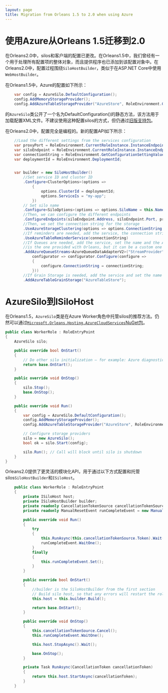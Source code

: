 ```yaml
---
layout: page
title: Migration from Orleans 1.5 to 2.0 when using Azure
---
```


# 使用Azure从Orleans 1.5迁移到2.0

在Orleans2.0中，silos和客户端的配置已更改。在Orleans1.5中，我们曾经有一个用于处理所有配置项的整体对象，而且提供程序也已添加到该配置对象中。在Orleans2.0中，配置过程围绕`SiloHostBuilder`，类似于在ASP.NET Core中使用`WebHostBuilder`。

在Orleans1.5中，Azure的配置如下所示：

```csharp
    var config = AzureSilo.DefaultConfiguration();
    config.AddMemoryStorageProvider();
    config.AddAzureTableStorageProvider("AzureStore", RoleEnvironment.GetConfigurationSettingValue("DataConnectionString"));
```

的`AzureSilo`类公开了一个名为DefaultConfiguration()的静态方法，该方法用于加载配置XML文件。不建议使用这种配置silos的方式，但仍通过[旧版支持包](https://www.nuget.org/packages/Microsoft.Orleans.Core.Legacy/)。

在Orleans2.0中，配置完全是编程的。新的配置API如下所示：

```csharp
    //Load the different settings from the services configuration
    var proxyPort = RoleEnvironment.CurrentRoleInstance.InstanceEndpoints["OrleansProxyEndpoint"].IPEndpoint.Port;
    var siloEndpoint = RoleEnvironment.CurrentRoleInstance.InstanceEndpoints["OrleansSiloEndpoint"].IPEndpoint;
    var connectionString = RoleEnvironment.GetConfigurationSettingValue("DataConnectionString");
    var deploymentId = RoleEnvironment.DeploymentId;


    var builder = new SiloHostBuilder()
        //Set service ID and cluster ID
        .Configure<ClusterOptions>(options => 
            {
                options.ClusterId = deploymentId;
                options.ServiceIs = "my-app";
            })
        // Set silo name
        .Configure<SiloOptions>(options => options.SiloName = this.Name)
        //Then, we can configure the different endpoints
        .ConfigureEndpoints(siloEndpoint.Address, siloEndpoint.Port, proxyPort)
        //Then, we set the connection string for the storage
        .UseAzureStorageClustering(options => options.ConnectionString = connectionString)
        //If reminders are needed, add the service, the connection string is required
        .UseAzureTableReminderService(connectionString)
        //If Queues are needed, add the service, set the name and the Adapter, the one shown here
        //is the one provided with Orleans, but it can be a custom one
        .AddAzureQueueStreams<AzureQueueDataAdapterV2>("StreamProvider",
            configurator => configurator.Configure(configure =>
            {
                configure.ConnectionString = connectionString;
            }))
        //If Grain Storage is needed, add the service and set the name
        .AddAzureTableGrainStorage("AzureTableStore");
```

# AzureSilo到ISiloHost

在Orleans1.5，`AzureSilo`类是在Azure Worker角色中托管silos的推荐方法。仍然可以通过[`Microsoft.Orleans.Hosting.AzureCloudServices`NuGet包](https://www.nuget.org/packages/Microsoft.Orleans.Hosting.AzureCloudServices/)。

```csharp
public class WorkerRole : RoleEntryPoint
{
    AzureSilo silo;

    public override bool OnStart()
    {
        // Do other silo initialization – for example: Azure diagnostics, etc
        return base.OnStart();
    }

    public override void OnStop()
    {
        silo.Stop();
        base.OnStop();
    }

    public override void Run()
    {
        var config = AzureSilo.DefaultConfiguration();
        config.AddMemoryStorageProvider();
        config.AddAzureTableStorageProvider("AzureStore", RoleEnvironment.GetConfigurationSettingValue("DataConnectionString"));

        // Configure storage providers
        silo = new AzureSilo();
        bool ok = silo.Start(config);

        silo.Run(); // Call will block until silo is shutdown
    }
}
```

Orleans2.0提供了更灵活的模块化API，用于通过以下方式配置和托管silos`SiloHostBuilder`和`ISiloHost`。

```csharp
    public class WorkerRole : RoleEntryPoint
    {
        private ISiloHost host;
        private ISiloHostBuilder builder;
        private readonly CancellationTokenSource cancellationTokenSource = new CancellationTokenSource();
        private readonly ManualResetEvent runCompleteEvent = new ManualResetEvent(false);

        public override void Run()
        {
            try
            {
                this.RunAsync(this.cancellationTokenSource.Token).Wait();
                runCompleteEvent.WaitOne();
            }
            finally
            {
                this.runCompleteEvent.Set();
            }
        }

        public override bool OnStart()
        {
            //builder is the SiloHostBuilder from the first section
            // Build silo host, so that any errors will restart the role instance
            this.host = this.builder.Build();

            return base.OnStart();
        }

        public override void OnStop()
        {
            this.cancellationTokenSource.Cancel();
            this.runCompleteEvent.WaitOne();

            this.host.StopAsync().Wait();

            base.OnStop();
        }

        private Task RunAsync(CancellationToken cancellationToken)
        {
            return this.host.StartAsync(cancellationToken);
        }
    }
```
